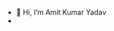 - 👋 Hi, I’m Amit Kumar Yadav
- 

<!---
amit12ay/amit12ay is a ✨ special ✨ repository because its `README.md` (this file) appears on your GitHub profile.
You can click the Preview link to take a look at your changes.
--->
